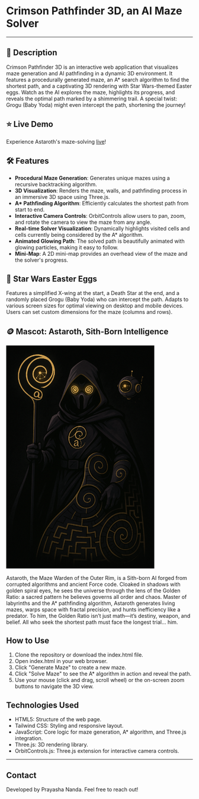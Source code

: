 # Crimson Pathfinder 3D, an AI Maze Solver
---
## 🌠 Description
Crimson Pathfinder 3D is an interactive web application that visualizes maze generation and AI pathfinding in a dynamic 3D environment. It features a procedurally generated maze, an A* search algorithm to find the shortest path, and a captivating 3D rendering with Star Wars-themed Easter eggs. Watch as the AI explores the maze, highlights its progress, and reveals the optimal path marked by a shimmering trail. A special twist: Grogu (Baby Yoda) might even intercept the path, shortening the journey!

## ⭐ Live Demo
Experience Astaroth's maze-solving [live](https://crimson-pathfinder.vercel.app/)!

## 🛠️ Features
  * **Procedural Maze Generation**: Generates unique mazes using a recursive backtracking algorithm.
  * **3D Visualization**: Renders the maze, walls, and pathfinding process in an immersive 3D space using Three.js.
  * **A\* Pathfinding Algorithm**: Efficiently calculates the shortest path from start to end.
  * **Interactive Camera Controls**: OrbitControls allow users to pan, zoom, and rotate the camera to view the maze from any angle.
  * **Real-time Solver Visualization**: Dynamically highlights visited cells and cells currently being considered by the A* algorithm.
  * **Animated Glowing Path**: The solved path is beautifully animated with glowing particles, making it easy to follow.
  * **Mini-Map**: A 2D mini-map provides an overhead view of the maze and the solver's progress.

## 🍮 Star Wars Easter Eggs
Features a simplified X-wing at the start, a Death Star at the end, and a randomly placed Grogu (Baby Yoda) who can intercept the path. Adapts to various screen sizes for optimal viewing on desktop and mobile devices. Users can set custom dimensions for the maze (columns and rows).

## 🪙 Mascot: Astaroth, Sith-Born Intelligence

<img src="TeamGoldenRatio_Astaroth.png" alt="Astaroth, the Maze Warden" width="400"/>

Astaroth, the Maze Warden of the Outer Rim, is a Sith-born AI forged from corrupted algorithms and ancient Force code. Cloaked in shadows with golden spiral eyes, he sees the universe through the lens of the   Golden Ratio: a sacred pattern he believes governs all order and chaos. Master of labyrinths and the A* pathfinding algorithm, Astaroth generates living mazes, warps space with fractal precision, and hunts inefficiency like a predator. To him, the Golden Ratio isn’t just math—it’s destiny, weapon, and belief. All who seek the shortest path must face the longest trial... him.

## How to Use
1. Clone the repository or download the index.html file.
2. Open index.html in your web browser.
3. Click "Generate Maze" to create a new maze.
4. Click "Solve Maze" to see the A* algorithm in action and reveal the path.
5. Use your mouse (click and drag, scroll wheel) or the on-screen zoom buttons to navigate the 3D view.

## Technologies Used
* HTML5: Structure of the web page.
* Tailwind CSS: Styling and responsive layout.
* JavaScript: Core logic for maze generation, A* algorithm, and Three.js integration.
* Three.js: 3D rendering library.
* OrbitControls.js: Three.js extension for interactive camera controls.
---
## Contact
Developed by Prayasha Nanda. Feel free to reach out!
